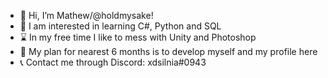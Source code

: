 - 👋 Hi, I’m Mathew/@holdmysake!
- 👀 I am interested in learning C#, Python and SQL
- ⌛ In my free time I like to mess with Unity and Photoshop
- 📝 My plan for nearest 6 months is to develop myself and my profile here
- 📞 Contact me through Discord: xdsilnia#0943

<!---
holdmysake/holdmysake is a ✨ special ✨ repository because its `README.md` (this file) appears on your GitHub profile.
You can click the Preview link to take a look at your changes.
--->
